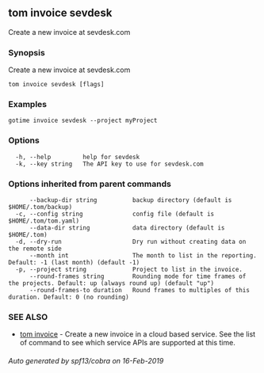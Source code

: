 ## tom invoice sevdesk

Create a new invoice at sevdesk.com

### Synopsis

Create a new invoice at sevdesk.com

```
tom invoice sevdesk [flags]
```

### Examples

```
gotime invoice sevdesk --project myProject
```

### Options

```
  -h, --help         help for sevdesk
  -k, --key string   The API key to use for sevdesk.com
```

### Options inherited from parent commands

```
      --backup-dir string          backup directory (default is $HOME/.tom/backup)
  -c, --config string              config file (default is $HOME/.tom/tom.yaml)
      --data-dir string            data directory (default is $HOME/.tom)
  -d, --dry-run                    Dry run without creating data on the remote side
      --month int                  The month to list in the reporting. Default: -1 (last month) (default -1)
  -p, --project string             Project to list in the invoice.
      --round-frames string        Rounding mode for time frames of the projects. Default: up (always round up) (default "up")
      --round-frames-to duration   Round frames to multiples of this duration. Default: 0 (no rounding)
```

### SEE ALSO

* [tom invoice](tom_invoice.md)	 - Create a new invoice in a cloud based service. See the list of command to see which service APIs are supported at this time.

###### Auto generated by spf13/cobra on 16-Feb-2019
